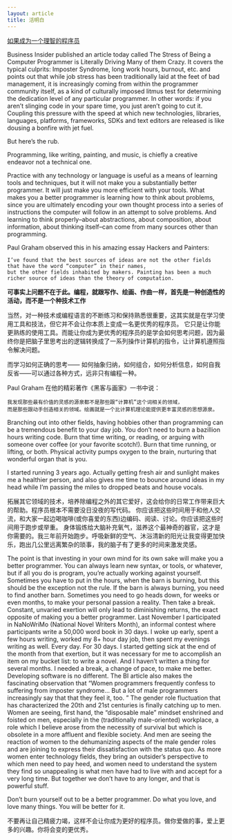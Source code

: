 ```yaml
---
layout: article
title: 活明白
---
```

[如果成为一个理智的程序员](https://www.nicholascloud.com/2014/03/how-to-be-a-sane-programmer/)


Business Insider published an article today called The Stress of Being a Computer Programmer is Literally Driving Many of them Crazy. 
It covers the typical culprits: Imposter Syndrome, long work hours, burnout, etc.
and points out that while job stress has been traditionally laid at the feet of bad management,
it is increasingly coming from within the programmer community itself, as a kind of culturally imposed litmus test for determining the dedication level of any particular programmer.
In other words: if you aren’t slinging code in your spare time, you just aren’t going to cut it. 
Coupling this pressure with the speed at which new technologies, libraries, languages, platforms, frameworks, SDKs and text editors are released is like dousing a bonfire with jet fuel. 

But here’s the rub. 


Programming, like writing, painting, and music, is chiefly a creative endeavor not a technical one.


Practice with any technology or language is useful as a means of learning tools and techniques, but it will not make you a substantially better programmer. 
It will just make you more efficient with your tools. What makes you a better programmer is learning how to think about problems, since you are ultimately encoding your own thought process into a series of instructions the computer will follow in an attempt to solve problems. 
And learning to think properly–about abstractions, about composition, about information, about thinking itself–can come from many sources other than programming. 


Paul Graham observed this in his amazing essay Hackers and Painters:

```
I’ve found that the best sources of ideas are not the other fields that have the word “computer” in their names, 
but the other fields inhabited by makers. Painting has been a much richer source of ideas than the theory of computation.
```

**可事实上问题不在于此。编程，就跟写作、绘画、作曲一样，首先是一种创造性的活动，而不是一个种技术工作** 

当然，对一种技术或编程语言的不断练习和保持熟悉很重要，这其实就是在学习使用工具和技法，但它并不会让你本质上变成一名更优秀的程序员。
它只是让你能更熟练的使用工具。而能让你成为更优秀的程序员的是学会如何思考问题，因为最终你是把脑子里思考出的逻辑转换成了一系列操作计算机的指令，让计算机遵照指令解决问题。


而学习如何正确的思考—— 如何抽象归纳，如何组合，如何分析信息，如何自我反省——可以通过各种方式，远非只有编程一种。


Paul Graham 在他的精彩著作《黑客与画家》一书中说：

```
我发现那些最有价值的灵感的源泉都不是那些跟“计算机”这个词相关的领域，
而是那些跟动手创造相关的领域。绘画就是一个比计算机理论能提供更丰富灵感的思想源泉。
```

Branching out into other fields, having hobbies other than programming can be a tremendous benefit to your day job. 
You don’t need to burn a bazillion hours writing code. Burn that time writing, or reading, or arguing with someone over coffee (or your favorite scotch!). 
Burn that time running, or lifting, or both. Physical activity pumps oxygen to the brain, nurturing that wonderful organ that is you. 

I started running 3 years ago. Actually getting fresh air and sunlight makes me a healthier person, and also gives me time to bounce around ideas in my head while I’m passing the miles to dropped beats and house vocals. 

拓展其它领域的技术，培养除编程之外的其它爱好，这会给你的日常工作带来巨大的帮助。程序员根本不需要没日没夜的写代码。
你应该把这些时间用于和他人交流，和大家一起边喝咖啡(或你喜爱的东西)边编码、阅读、讨论。你应该把这些时间用于跑步或举重。
身体锻炼给大脑补充氧气，滋养这个最神奇的器官，这才是你需要的。我三年前开始跑步。呼吸新鲜的空气、沐浴清新的阳光让我变得更加快乐，跑出几公里远离繁杂的琐事，我的脑子有了更多的时间来激发灵感。


The point is that investing in your own mind for its own sake will make you a better programmer. You can always learn new syntax, or tools, or whatever, but if all you do is program, you’re actually working against yourself.
Sometimes you have to put in the hours, when the barn is burning, but this should be the exception not the rule.
If the barn is always burning, you need to find another barn. Sometimes you need to go heads down, for weeks or even months, to make your personal passion a reality. 
Then take a break. Constant, unvaried exertion will only lead to diminishing returns, the exact opposite of making you a better programmer. 
Last November I participated in NaNoWriMo (National Novel Writers Month), an informal contest where participants write a 50,000 word book in 30 days. 
I woke up early, spent a few hours writing, worked my 8+ hour day job, then spent my evenings writing as well. Every day. For 30 days. 
I started getting sick at the end of the month from that exertion, but it was necessary for me to accomplish an item on my bucket list: to write a novel. 
And I haven’t written a thing for several months. I needed a break, a change of pace, to make me better. Developing software is no different. 
The BI article also makes the fascinating observation that “Women programmers frequently confess to suffering from imposter syndrome… But a lot of male programmers increasingly say that that they feel it, too.
” The gender role fluctuation that has characterized the 20th and 21st centuries is finally catching up to men. 
Women are seeing, first hand, the “disposable male” mindset enshrined and foisted on men, especially in the (traditionally male-oriented) workplace, a role which I believe arose from the necessity of survival but which is obsolete in a more affluent and flexible society. 
And men are seeing the reaction of women to the dehumanizing aspects of the male gender roles and are joining to express their dissatisfaction with the status quo. 
As more women enter technology fields, they bring an outsider’s perspective to which men need to pay heed, and women need to understand the system they find so unappealing is what men have had to live with and accept for a very long time. 
But together we don’t have to any longer, and that is powerful stuff. 


Don’t burn yourself out to be a better programmer. Do what you love, and love many things. You will be better for it.

不要再让自己精疲力竭，这样不会让你成为更好的程序员。做你爱做的事，爱上更多的兴趣。你将会变的更优秀。


